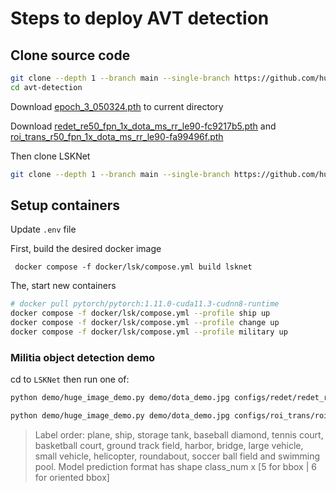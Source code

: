 # Steps to deploy AVT detection

## Clone source code

```bash
git clone --depth 1 --branch main --single-branch https://github.com/huypl53/avt-24 avt-detection
cd avt-detection
```

Download [epoch_3_050324.pth](https://www.google.com/url?q=https%3A%2F%2Fdrive.google.com%2Ffile%2Fd%2F1Rbys2P80YcovdYcJ1yrPcFs_OikHWAEG%2Fview%3Fusp%3Dsharing) to current directory

Download [redet_re50_fpn_1x_dota_ms_rr_le90-fc9217b5.pth](https://drive.google.com/file/d/1P36WSrFXynaOOIDVvIDrW2jZy-_pCy8C/view?usp=sharing) and [roi_trans_r50_fpn_1x_dota_ms_rr_le90-fa99496f.pth](https://drive.google.com/file/d/15yzkFTf2Mdh0P_McjiUnWhAaQOL-wKW6/view?usp=drive_link)

Then clone LSKNet

```bash
git clone --depth 1 --branch main --single-branch https://github.com/huypl53/LSKNet/ LSKNet
```

## Setup containers

Update `.env` file

First, build the desired docker image

```base
 docker compose -f docker/lsk/compose.yml build lsknet
```

The, start new containers

```bash
# docker pull pytorch/pytorch:1.11.0-cuda11.3-cudnn8-runtime
docker compose -f docker/lsk/compose.yml --profile ship up
docker compose -f docker/lsk/compose.yml --profile change up
docker compose -f docker/lsk/compose.yml --profile military up
```

### Militia object detection demo

cd to `LSKNet` then run one of:

```bash
python demo/huge_image_demo.py demo/dota_demo.jpg configs/redet/redet_re50_refpn_1x_dota_ms_rr_le90.py ../redet_re50_fpn_1x_dota_ms_rr_le90-fc9217b5.pth

python demo/huge_image_demo.py demo/dota_demo.jpg configs/roi_trans/roi_trans_r50_fpn_1x_dota_ms_rr_le90.py ../roi_trans_r50_fpn_1x_dota_ms_rr_le90-fa99496f.pth
```

> Label order: plane, ship, storage tank, baseball diamond, tennis court, basketball court, ground track field, harbor, bridge, large vehicle, small vehicle, helicopter, roundabout, soccer ball field and swimming pool. Model prediction format has shape class_num x [5 for bbox | 6 for oriented bbox]
